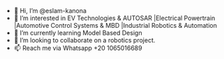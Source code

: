 - 👋 Hi, I’m @eslam-kanona
- 👀 I’m interested in EV Technologies & AUTOSAR |Electrical Powertrain |Automotive Control Systems & MBD |Industrial Robotics & Automation
- 🌱 I’m currently learning Model Based Design
- 💞️ I’m looking to collaborate on a robotics project.
- 📫 Reach me via Whatsapp +20 1065016689

<!---
eslam-kanona/eslam-kanona is a ✨ special ✨ repository because its `README.md` (this file) appears on your GitHub profile.
You can click the Preview link to take a look at your changes.
--->

